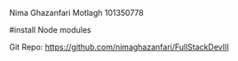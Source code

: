 Nima Ghazanfari Motlagh
101350778

#install Node modules

Git Repo:
https://github.com/nimaghazanfari/FullStackDevIII